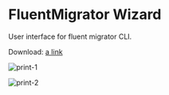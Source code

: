 # FluentMigrator Wizard

User interface for fluent migrator CLI. 

Download: [a link](https://uploadfiles.io/m31qz)

![print-1](https://cdn.pbrd.co/images/79wqJ4vpB.png)

![print-2](https://cdn.pbrd.co/images/79x2ikvp6.png)
